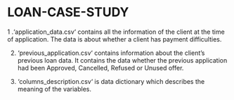 # LOAN-CASE-STUDY



1 .‘application_data.csv‘ contains all the information of the client at the time of application.
The data is about whether a client has payment difficulties.


2. ‘previous_application.csv‘ contains information about the client’s previous loan data. It contains the data whether the previous application had been Approved, Cancelled, Refused or Unused offer.

3. ‘columns_description.csv‘ is data dictionary which describes the meaning of the variables.
